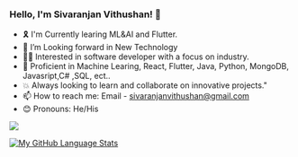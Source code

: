 ### Hello, I'm Sivaranjan Vithushan! 👋 

- 🎗️ I'm Currently learing ML&AI and Flutter.
- 👀 I’m Looking forward in New Technology 
- 👨‍💻 Interested in software developer with a focus on industry. 
- 💪 Proficient in Machine Learing, React, Flutter, Java, Python, MongoDB, Javasript,C# ,SQL, ect.. 
- 💥 Always looking to learn and collaborate on innovative projects."
- 📫 How to reach me: Email - sivaranjanvithushan@gmail.com
- 😊 Pronouns: He/His

<img src="https://github-readme-stats.vercel.app/api?username=SivaranjanVithushan&&show_icons=true&title_color=ffffff&icon_color=bb2acf&text_color=daf7dc&bg_color=151515">

[![My GitHub Language Stats](https://github-readme-stats.vercel.app/api/top-langs/?username=SivaranjanVithushan&langs_count=5&theme=tokyonight)]()

<!---
SivaranjanVithushan/SivaranjanVithushan is a ✨ special ✨ repository because its `README.md` (this file) appears on your GitHub profile.
You can click the Preview link to take a look at your changes.
--->
